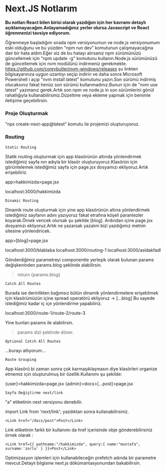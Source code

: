 # Next.JS Notlarım

<b>Bu notları React bilen birisi olarak yazdığım için her kavramı detaylı açıklamayacağım.Anlayamadığınız yerler olursa Javascript ve React öğrenmenizi tavsiye ediyorum.</b>

Öğrenmeye başladığım sırada npm versiyonumun ve node.js versiyonumum eski olduğunu ve bu yüzden "npm run dev" komutunun çalışmayacağına dair bir hata aldım.Eğer siz de bu hatayı alırsanız npm sürümünüzü güncellemek için "npm update -g" komutunu kullanın.Node.js sürümünüzü de güncellemek için nvm modülünü indirmeniz gerekmekte.
<a href="https://github.com/coreybutler/nvm-windows/releases">https://github.com/coreybutler/nvm-windows/releases</a> şu linkten bilgisayarınıza uygun uzantıyı seçip indirin ve daha sonra Microsoft Powershell i açıp "nvm install latest" komutunu yazın.Son sürümü indirmiş olucaksınız fakat henüz son sürümü kullanmadınız.Bunun için de "nvm use latest" yazmanız gerek.Artık son npm ve node.js in son sürümlerini gönül rahatlığıyla kullanabilirsiniz.Düzeltme veya ekleme yapmak için benimle iletişime geçebilirsin.

### Proje Oluşturmak

"npx create-next-app@latest" komutu ile projemizi oluşturuyoruz.

### Routing

`Static Routing`

Statik routing oluşturmak için app klasörünün altında yönlendirmek istediğimiz sayfa nın adıyla bir klasör oluşturuyoruz.Klasörün için görüntelemek istediğimiz sayfa için page.jsx dosyamızı ekliyoruz.Artık erişebiliriz.

app>hakkimizda>page.jsx

localhost:3000/hakkimizda

`Dinamic Routing`

Dinamik route oluşturmak için yine app klasörünün altına yönlendirmek istediğimiz sayfanın adını yazıyoruz fakat etrafına köşeli parantezler koyarak.Örnek vericek olursak şu şekilde [blog]. Ardından içine page.jsx dosyamızı ekliyoruz.Artık ne yazarsak yazalım bizi yazdığımız metnin sitesine yönlendiricek.

app>[blog]>page.jsx

localhost:3000/blablaba
localhost:3000/routing-1
localhost:3000/asldakfadl

Gönderdiğimiz parametreyi componentte yerleşik olarak bulunan params değişkeninden params.blog şeklinde alabilirsin.

> return <span>{params.blog}</span>

`Catch All Routes`

Burada ise derinlikten bağımsız bütün dinamik yönlendirmelere erişebilmek için klasörümüzün içine spread operatörü ekliyoruz -> [...blog] Bu sayede istediğimiz kadar iç içe yönlendirme yapabiliriz.

localhost:3000/route-1/route-2/route-3

Yine bunları params ile alabilirsin.

>params dizi şeklinde döner.

`Optional Catch All Routes`

...burayı atlıyorum...

`Route Grouping`

App klasörü bi zaman sonra çok karmaşıklaşmasın diye klasörleri organize etmemiz için oluşturulmuş bir özellik.Kullanımı şu şekilde:

{user}>hakkimizda>page.jsx
{admin}>docs>[...post]>page.jsx

`Sayfa Değiştirme next/link`

"a" etiketinin next versiyonu denebilir.

import Link from 'next/link'; yazdıktan sonra kullanabilirsiniz.

``<Link href="/docs/post">Post</Link>``

Link etiketinin farklı bir kullanımı da href içerisinde obje gönderebilirsiniz örnek olarak :

``<Link href={{
    pathname:"/hakkimizda",
    query:{
        name:"mustafa",
        surname:'zorlu'
    }
}}>Post</Link>``

Optimizasyon işlemleri için kullanabileceğin prefetch adında bir parametre mevcut.Detaylı bilgisine next.js dökümantasyonundan bakabilirsin.
